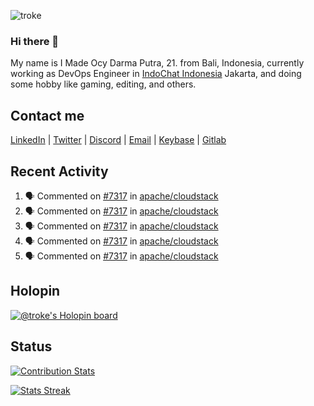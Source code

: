![troke](https://cardivo.vercel.app/api?name=I%20Made%20Ocy%20Darma%20Putra&description=Just%20pull-stack%20developer&fontColor=%23DCDCDC&image=https://avatars.githubusercontent.com/u/10250068?v=4&backgroundColor=%23B22222&pattern=topography&opacity=0.2)

### Hi there 👋

My name is I Made Ocy Darma Putra, 21. from Bali, Indonesia, currently working as DevOps Engineer in [IndoChat Indonesia](https://indochat.co.id) Jakarta, and doing some hobby like gaming, editing, and others.

## Contact me

[LinkedIn](https://linkedin.com/in/troke) | [Twitter](https://twitter.com/darma_ochi) | [Discord](https://link.troke.id/discord) | <a href="mailto:ochi@troke.id">Email</a> | [Keybase](https://keybase.io/troke) | [Gitlab](https://gitlab.com/troke12)

## Recent Activity

<!--START_SECTION:activity-->
1. 🗣 Commented on [#7317](https://github.com/apache/cloudstack/issues/7317) in [apache/cloudstack](https://github.com/apache/cloudstack)
2. 🗣 Commented on [#7317](https://github.com/apache/cloudstack/issues/7317) in [apache/cloudstack](https://github.com/apache/cloudstack)
3. 🗣 Commented on [#7317](https://github.com/apache/cloudstack/issues/7317) in [apache/cloudstack](https://github.com/apache/cloudstack)
4. 🗣 Commented on [#7317](https://github.com/apache/cloudstack/issues/7317) in [apache/cloudstack](https://github.com/apache/cloudstack)
5. 🗣 Commented on [#7317](https://github.com/apache/cloudstack/issues/7317) in [apache/cloudstack](https://github.com/apache/cloudstack)
<!--END_SECTION:activity-->

## Holopin

[![@troke's Holopin board](https://holopin.me/troke)](https://holopin.io/@troke)

## Status

[![Contribution Stats](https://github-contribution-stats.vercel.app/api/?username=troke12)](https://github.com/LordDashMe/github-contribution-stats/)

[![Stats Streak](https://github-readme-streak-stats.herokuapp.com/?user=troke12)](https://github.com/troke12/)
